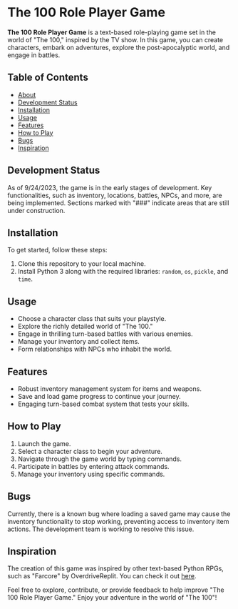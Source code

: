 # The 100 Role Player Game

**The 100 Role Player Game** is a text-based role-playing game set in the world of "The 100," inspired by the TV show. In this game, you can create characters, embark on adventures, explore the post-apocalyptic world, and engage in battles.

## Table of Contents
- [About](#the-100-role-player-game)
- [Development Status](#development-status)
- [Installation](#installation)
- [Usage](#usage)
- [Features](#features)
- [How to Play](#how-to-play)
- [Bugs](#bugs)
- [Inspiration](#inspiration)

## Development Status

As of 9/24/2023, the game is in the early stages of development. Key functionalities, such as inventory, locations, battles, NPCs, and more, are being implemented. Sections marked with "###" indicate areas that are still under construction.

## Installation

To get started, follow these steps:

1. Clone this repository to your local machine.
2. Install Python 3 along with the required libraries: `random`, `os`, `pickle`, and `time`.

## Usage

- Choose a character class that suits your playstyle.
- Explore the richly detailed world of "The 100."
- Engage in thrilling turn-based battles with various enemies.
- Manage your inventory and collect items.
- Form relationships with NPCs who inhabit the world.

## Features

- Robust inventory management system for items and weapons.
- Save and load game progress to continue your journey.
- Engaging turn-based combat system that tests your skills.

## How to Play

1. Launch the game.
2. Select a character class to begin your adventure.
3. Navigate through the game world by typing commands.
4. Participate in battles by entering attack commands.
5. Manage your inventory using specific commands.

## Bugs

Currently, there is a known bug where loading a saved game may cause the inventory functionality to stop working, preventing access to inventory item actions. The development team is working to resolve this issue.

## Inspiration

The creation of this game was inspired by other text-based Python RPGs, such as "Farcore" by OverdriveReplit. You can check it out [here](https://replit.com/@OverdriveReplit/Farcore?v=1#main.py).

Feel free to explore, contribute, or provide feedback to help improve "The 100 Role Player Game." Enjoy your adventure in the world of "The 100"!
